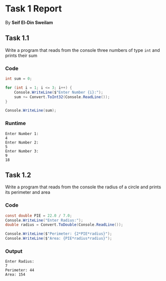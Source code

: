 # Task 1 Report

By **Seif El-Din Sweilam**

## Task 1.1

Write a program that reads from the console
three numbers of type `int` and prints their sum

### Code
```c#
int sum = 0;

for (int i = 1; i <= 3; i++) {
    Console.WriteLine($"Enter Number {i}:");
    sum += Convert.ToInt32(Console.ReadLine());
}

Console.WriteLine(sum);
```

### Runtime
```
Enter Number 1:
4
Enter Number 2:
5
Enter Number 3:
9
18
```

## Task 1.2

Write a program that reads from the console the radius
of a circle and prints its perimeter and area

### Code
```c#
const double PIE = 22.0 / 7.0;
Console.WriteLine("Enter Radius:");
double radius = Convert.ToDouble(Console.ReadLine());

Console.WriteLine($"Perimeter: {2*PIE*radius}");
Console.WriteLine($"Area: {PIE*radius*radius}");
```

### Output
```
Enter Radius:
7
Perimeter: 44
Area: 154
```
